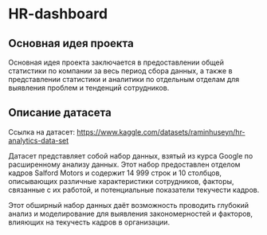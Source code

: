# HR-dashboard
 
## Основная идея проекта

Основная идея проекта заключается в предоставлении общей статистики по компании за весь период сбора данных, а также в представлении статистики и аналитики по отдельным отделам для выявления проблем и тенденций сотрудников.

## Описание датасета

Ссылка на датасет: https://www.kaggle.com/datasets/raminhuseyn/hr-analytics-data-set

Датасет представляет собой набор данных, взятый из курса Google по расширенному анализу данных. Этот набор предоставлен отделом кадров Salford Motors и содержит 14 999 строк и 10 столбцов, описывающих различные характеристики сотрудников, факторы, связанные с их работой, и потенциальные показатели текучести кадров.

Этот обширный набор данных даёт возможность проводить глубокий анализ и моделирование для выявления закономерностей и факторов, влияющих на текучесть кадров в организации.
